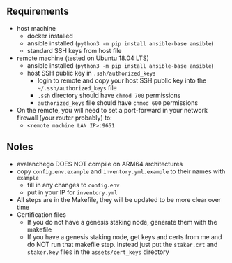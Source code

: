 ## Requirements
- host machine
  - docker installed
  - ansible installed (`python3 -m pip install ansible-base ansible`)
  - standard SSH keys from host file  
- remote machine (tested on Ubuntu 18.04 LTS)
  - ansible installed (`python3 -m pip install ansible-base ansible`)
  - host SSH public key in `.ssh/authorized_keys`
    - login to remote and copy your host SSH public key into the `~/.ssh/authorized_keys` file
    - `.ssh` directory should have `chmod 700` permissions
    - `authorized_keys` file should have `chmod 600` permissions
- On the remote, you will need to set a port-forward in your network firewall (your router probably) to:
  - `<remote machine LAN IP>:9651`
  
## Notes
- avalanchego DOES NOT compile on ARM64 architectures
- copy `config.env.example` and `inventory.yml.example` to their names with `example`
  - fill in any changes to `config.env`
  - put in your IP for `inventory.yml`
- All steps are in the Makefile, they will be updated to be more clear over time
- Certification files
  - If you do not have a genesis staking node, generate them with the makefile
  - If you have a genesis staking node, get keys and certs from me and do NOT run that makefile step. Instead just put the `staker.crt` and `staker.key` files in the `assets/cert_keys` directory

